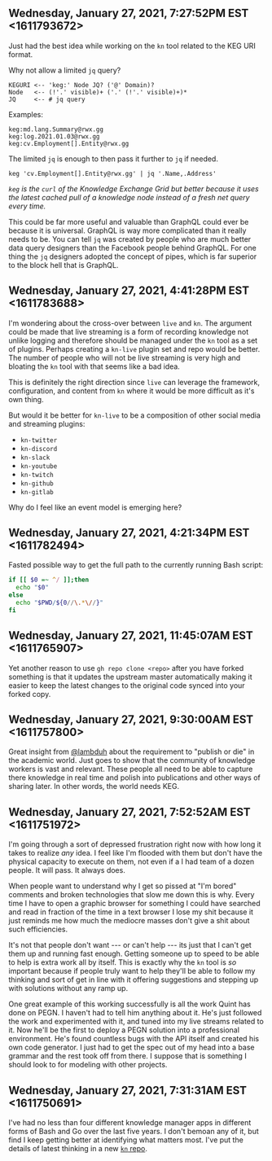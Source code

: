 ## Wednesday, January 27, 2021, 7:27:52PM EST <1611793672>

Just had the best idea while working on the `kn` tool related to the KEG
URI format. 

Why not allow a limited `jq` query?

```pegn
KEGURI <-- 'keg:' Node JQ? ('@' Domain)?
Node   <-- (!'.' visible)+ ('.' (!'.' visible)+)*
JQ     <-- # jq query 
```

Examples:

```
keg:md.lang.Summary@rwx.gg
keg:log.2021.01.03@rwx.gg
keg:cv.Employment[].Entity@rwx.gg
```

The limited `jq` is enough to then pass it further to `jq` if needed.

```
keg 'cv.Employment[].Entity@rwx.gg' | jq '.Name,.Address'
```

*`keg` is the `curl` of the Knowledge Exchange Grid but better because
it uses the latest cached pull of a knowledge node instead of a fresh
net query every time.*

This could be far more useful and valuable than GraphQL could ever be
because it is universal. GraphQL is way more complicated than it really
needs to be. You can tell `jq` was created by people who are much better
data query designers than the Facebook people behind GraphQL. For one
thing the `jq` designers adopted the concept of pipes, which is far
superior to the block hell that is GraphQL.

## Wednesday, January 27, 2021, 4:41:28PM EST <1611783688>

I'm wondering about the cross-over between `live` and `kn`. The argument
could be made that live streaming is a form of recording knowledge not
unlike logging and therefore should be managed under the `kn` tool as a
set of plugins. Perhaps creating a `kn-live` plugin set and repo would
be better. The number of people who will not be live streaming is very
high and bloating the `kn` tool with that seems like a bad idea.

This is definitely the right direction since `live` can leverage the
framework, configuration, and content from `kn` where it would be more
difficult as it's own thing.

But would it be better for `kn-live` to be a composition of other social
media and streaming plugins:

* `kn-twitter`
* `kn-discord`
* `kn-slack`
* `kn-youtube`
* `kn-twitch`
* `kn-github`
* `kn-gitlab`

Why do I feel like an event model is emerging here?

## Wednesday, January 27, 2021, 4:21:34PM EST <1611782494>

Fasted possible way to get the full path to the currently running Bash
script:

```bash
if [[ $0 =~ ^/ ]];then
  echo "$0"
else
  echo "$PWD/${0//\.*\//}"
fi
```

## Wednesday, January 27, 2021, 11:45:07AM EST <1611765907>

Yet another reason to use `gh repo clone <repo>` after you have forked
something is that it updates the upstream master automatically making it
easier to keep the latest changes to the original code synced into your
forked copy.

## Wednesday, January 27, 2021, 9:30:00AM EST <1611757800>

Great insight from [\@lambduh](https://twitch.tv/lambduh) about the
requirement to "publish or die" in the academic world. Just goes to show
that the community of knowledge workers is vast and relevant. These
people all need to be able to capture there knowledge in real time and
polish into publications and other ways of sharing later. In other
words, the world needs KEG.

## Wednesday, January 27, 2021, 7:52:52AM EST <1611751972>

I'm going through a sort of depressed frustration right now with how
long it takes to realize *any* idea. I feel like I'm flooded with them
but don't have the physical capacity to execute on them, not even if a I
had team of a dozen people. It will pass. It always does. 

When people want to understand why I get so pissed at "I'm bored"
comments and broken technologies that slow me down this is why. Every
time I have to open a graphic browser for something I could have
searched and read in fraction of the time in a text browser I lose my
shit because it just reminds me how much the mediocre masses don't give
a shit about such efficiencies.

It's not that people don't want --- or can't help --- its just that I
can't get them up and running fast enough. Getting someone up to speed
to be able to help is extra work all by itself. This is exactly why the
`kn` tool is *so* important because if people truly want to help they'll
be able to follow my thinking and sort of get in line with it offering
suggestions and stepping up with solutions without any ramp up. 

One great example of this working successfully is all the work Quint has
done on PEGN. I haven't had to tell him anything about it. He's just
followed the work and experimented with it, and tuned into my live
streams related to it. Now he'll be the first to deploy a PEGN solution
into a professional environment. He's found countless bugs with the API
itself and created his own code generator. I just had to get the spec
out of my head into a base grammar and the rest took off from there. I
suppose that is something I should look to for modeling with other
projects.

## Wednesday, January 27, 2021, 7:31:31AM EST <1611750691>

I've had no less than four different knowledge manager apps in different
forms of Bash and Go over the last five years. I don't bemoan any of it,
but find I keep getting better at identifying what matters most. I've
put the details of latest thinking in a new [`kn`
repo](https://github.com/rwxrob/kn).

